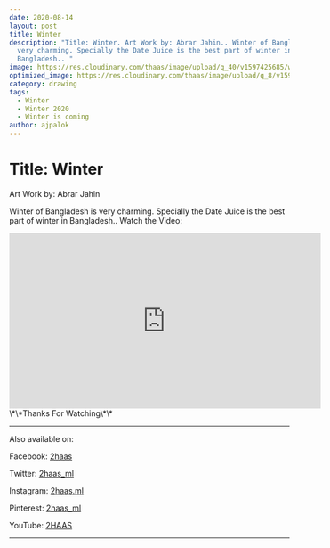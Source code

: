 ```yaml
---
date: 2020-08-14
layout: post
title: Winter
description: "Title: Winter. Art Work by: Abrar Jahin.. Winter of Bangladesh is
  very charming. Specially the Date Juice is the best part of winter in
  Bangladesh.. "
image: https://res.cloudinary.com/thaas/image/upload/q_40/v1597425685/winter_e4mu4k.jpg
optimized_image: https://res.cloudinary.com/thaas/image/upload/q_8/v1597425685/winter_e4mu4k.jpg
category: drawing
tags:
  - Winter
  - Winter 2020
  - Winter is coming
author: ajpalok
---
```

# Title: Winter

Art Work by: Abrar Jahin

Winter of Bangladesh is very charming. Specially the Date Juice is the best part of winter in Bangladesh.. Watch the Video: 

<iframe width="560" height="315" src="https://www.youtube-nocookie.com/embed/LTBSdtDjOEU" frameborder="0" allow="accelerometer; autoplay; encrypted-media; gyroscope; picture-in-picture" allowfullscreen></iframe>
\*\*Thanks For Watching\*\*

- - -

Also available on:  

Facebook: [2haas](https://facebook.com/2haas)  

Twitter: [2haas_ml](https://twitter.com/2haas_ml)  

Instagram: [2haas.ml](https://instagram.com/2haas.ml)  

Pinterest: [2haas_ml](https://pinterest.com/2haas_ml)   

YouTube: [2HAAS](https://www.youtube.com/channel/UCg3hEFuZ7bWxSVwOcDaCkIg)

- - -